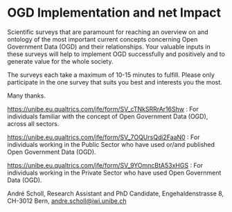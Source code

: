 # OGD Implementation and net Impact

Scientific surveys that are paramount for reaching an overview on and ontology of the most important current concepts concerning Open Government Data (OGD) and their relationships. 
Your valuable inputs in these surveys will help to implement OGD successfully and positively and to generate value for the whole society.

The surveys each take a maximum of 10-15 minutes to fulfill. Please only participate in the one survey that suits you best and interests you the most.

Many thanks.

https://unibe.eu.qualtrics.com/jfe/form/SV_cTNkSRRrAr16Shw : For individuals familiar with the concept of Open Government Data (OGD), across all sectors.

https://unibe.eu.qualtrics.com/jfe/form/SV_7OQUrsQdi2FaaN0 : For individuals working in the Public Sector who have used or/and published Open Government Data (OGD).

https://unibe.eu.qualtrics.com/jfe/form/SV_9YOmncBtA53xHGS : For individuals working in the Private Sector who have used Open Government Data (OGD).

André Scholl, Research Assistant and PhD Candidate, Engehaldenstrasse 8, CH-3012 Bern, andre.scholl@iwi.unibe.ch
